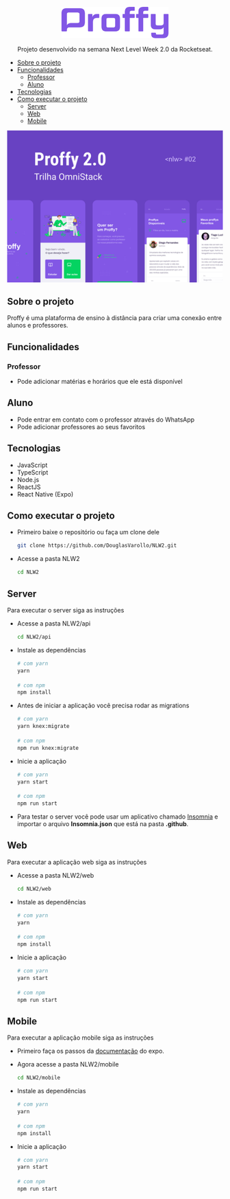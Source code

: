 <p align="center"><img src="./.github/logo.png" width="250" /></p>

<p align="center">Projeto desenvolvido na semana Next Level Week 2.0 da Rocketseat.</p>

- <a href="#Sobre-o-projeto">Sobre o projeto</a>
- <a href="#Funcionalidades">Funcionalidades</a>
  - <a href="#Professor">Professor</a>
  - <a href="#Aluno">Aluno</a>
- <a href="#Tecnologias">Tecnologias</a>
- <a href="#Como-executar-o-projeto">Como executar o projeto</a>
  - <a href="#Server">Server</a>
  - <a href="#Web">Web</a>
  - <a href="#Mobile">Mobile</a>

<img src="./.github/capa.png" />

## Sobre o projeto

Proffy é uma plataforma de ensino à distância para criar uma conexão entre alunos e professores.

## Funcionalidades

### Professor

- Pode adicionar matérias e horários que ele está disponível

## Aluno

- Pode entrar em contato com o professor através do WhatsApp
- Pode adicionar professores ao seus favoritos

## Tecnologias

- JavaScript
- TypeScript
- Node.js
- ReactJS
- React Native (Expo)

## Como executar o projeto

- Primeiro baixe o repositório ou faça um clone dele

  ```bash
  git clone https://github.com/DouglasVarollo/NLW2.git
  ```

- Acesse a pasta NLW2

  ```bash
  cd NLW2
  ```

## Server

Para executar o server siga as instruções

- Acesse a pasta NLW2/api

  ```bash
  cd NLW2/api
  ```

- Instale as dependências

  ```bash
  # com yarn
  yarn
  
  # com npm
  npm install
  ```

- Antes de iniciar a aplicação você precisa rodar as migrations

  ```bash
  # com yarn
  yarn knex:migrate
  
  # com npm
  npm run knex:migrate
  ```
  
- Inicie a aplicação

  ```bash
  # com yarn
  yarn start
  
  # com npm
  npm run start
  ```

- Para testar o server você pode usar um aplicativo chamado [Insomnia](https://insomnia.rest/download/) e importar o arquivo **Insomnia.json** que está na pasta **.github**.

## Web

Para executar a aplicação web siga as instruções

- Acesse a pasta NLW2/web

  ```bash
  cd NLW2/web
  ```

- Instale as dependências

  ```bash
  # com yarn
  yarn
  
  # com npm
  npm install
  ```

- Inicie a aplicação

  ```bash
  # com yarn
  yarn start
  
  # com npm
  npm run start
  ```


## Mobile

Para executar a aplicação mobile siga as instruções

- Primeiro faça os passos da [documentação](https://docs.expo.io/get-started/installation/#1-local-development-tool-expo-cli) do expo.

- Agora acesse a pasta NLW2/mobile

  ```bash
  cd NLW2/mobile
  ```

- Instale as dependências

  ```bash
  # com yarn
  yarn
  
  # com npm
  npm install
  ```

- Inicie a aplicação

  ```bash
  # com yarn
  yarn start
  
  # com npm
  npm run start
  ```
